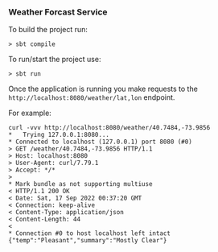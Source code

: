 ### Weather Forcast Service

To build the project run:
```
> sbt compile
```

To run/start the project use:
```
> sbt run
```

Once the application is running you make requests to the `http://localhost:8080/weather/lat,lon` endpoint.

For example:
```
curl -vvv http://localhost:8080/weather/40.7484,-73.9856
*   Trying 127.0.0.1:8080...
* Connected to localhost (127.0.0.1) port 8080 (#0)
> GET /weather/40.7484,-73.9856 HTTP/1.1
> Host: localhost:8080
> User-Agent: curl/7.79.1
> Accept: */*
> 
* Mark bundle as not supporting multiuse
< HTTP/1.1 200 OK
< Date: Sat, 17 Sep 2022 00:37:20 GMT
< Connection: keep-alive
< Content-Type: application/json
< Content-Length: 44
< 
* Connection #0 to host localhost left intact
{"temp":"Pleasant","summary":"Mostly Clear"}
```